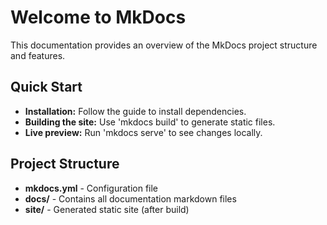 # Welcome to MkDocs

This documentation provides an overview of the MkDocs project structure and features.

## Quick Start

- **Installation:** Follow the guide to install dependencies.
- **Building the site:** Use 'mkdocs build' to generate static files.
- **Live preview:** Run 'mkdocs serve' to see changes locally.

## Project Structure

- **mkdocs.yml** - Configuration file
- **docs/** - Contains all documentation markdown files
- **site/** - Generated static site (after build)
